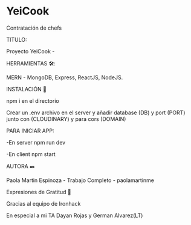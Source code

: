 # YeiCook
Contratación de chefs


TITULO:

Proyecto YeiCook - 


HERRAMIENTAS 🛠️: 

MERN - MongoDB, Express, ReactJS, NodeJS.


INSTALACIÓN 🔧

npm i en el directorio

Crear un .env archivo en el server y añadir database (DB) y port (PORT) junto con (CLOUDINARY) y para cors (DOMAIN)


PARA INICIAR APP:

-En server npm run dev

-En client npm start


AUTORA ✒️

Paola Martin Espinoza - Trabajo Completo - paolamartinme

Expresiones de Gratitud 🎁

Gracias al equipo de Ironhack

En especial a mi TA Dayan Rojas y German Alvarez(LT) 
